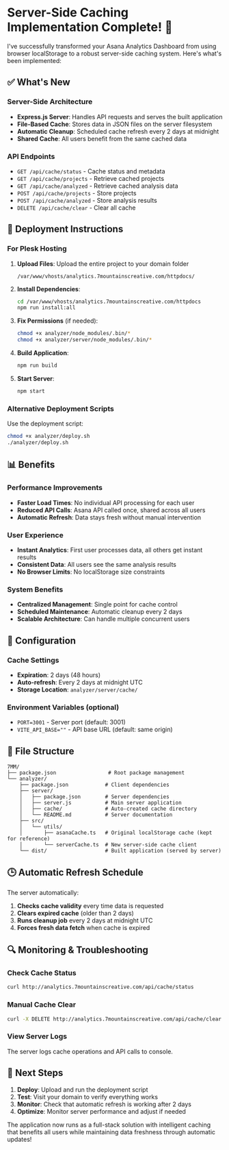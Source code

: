# Server-Side Caching Implementation Complete! 🎉

I've successfully transformed your Asana Analytics Dashboard from using browser localStorage to a robust server-side caching system. Here's what's been implemented:

## ✅ What's New

### **Server-Side Architecture**
- **Express.js Server**: Handles API requests and serves the built application
- **File-Based Cache**: Stores data in JSON files on the server filesystem  
- **Automatic Cleanup**: Scheduled cache refresh every 2 days at midnight
- **Shared Cache**: All users benefit from the same cached data

### **API Endpoints**
- `GET /api/cache/status` - Cache status and metadata
- `GET /api/cache/projects` - Retrieve cached projects
- `GET /api/cache/analyzed` - Retrieve cached analysis data
- `POST /api/cache/projects` - Store projects
- `POST /api/cache/analyzed` - Store analysis results
- `DELETE /api/cache/clear` - Clear all cache

## 🚀 Deployment Instructions

### **For Plesk Hosting**

1. **Upload Files**: Upload the entire project to your domain folder
   ```
   /var/www/vhosts/analytics.7mountainscreative.com/httpdocs/
   ```

2. **Install Dependencies**:
   ```bash
   cd /var/www/vhosts/analytics.7mountainscreative.com/httpdocs
   npm run install:all
   ```

3. **Fix Permissions** (if needed):
   ```bash
   chmod +x analyzer/node_modules/.bin/*
   chmod +x analyzer/server/node_modules/.bin/*
   ```

4. **Build Application**:
   ```bash
   npm run build
   ```

5. **Start Server**:
   ```bash
   npm start
   ```

### **Alternative Deployment Scripts**

Use the deployment script:
```bash
chmod +x analyzer/deploy.sh
./analyzer/deploy.sh
```

## 📊 Benefits

### **Performance Improvements**
- **Faster Load Times**: No individual API processing for each user
- **Reduced API Calls**: Asana API called once, shared across all users
- **Automatic Refresh**: Data stays fresh without manual intervention

### **User Experience**
- **Instant Analytics**: First user processes data, all others get instant results
- **Consistent Data**: All users see the same analysis results
- **No Browser Limits**: No localStorage size constraints

### **System Benefits**
- **Centralized Management**: Single point for cache control
- **Scheduled Maintenance**: Automatic cleanup every 2 days
- **Scalable Architecture**: Can handle multiple concurrent users

## 🔧 Configuration

### **Cache Settings**
- **Expiration**: 2 days (48 hours)
- **Auto-refresh**: Every 2 days at midnight UTC
- **Storage Location**: `analyzer/server/cache/`

### **Environment Variables** (optional)
- `PORT=3001` - Server port (default: 3001)
- `VITE_API_BASE=""` - API base URL (default: same origin)

## 📁 File Structure

```
7MM/
├── package.json                 # Root package management
└── analyzer/
    ├── package.json            # Client dependencies
    ├── server/
    │   ├── package.json        # Server dependencies  
    │   ├── server.js           # Main server application
    │   ├── cache/              # Auto-created cache directory
    │   └── README.md           # Server documentation
    ├── src/
    │   └── utils/
    │       ├── asanaCache.ts   # Original localStorage cache (kept for reference)
    │       └── serverCache.ts  # New server-side cache client
    └── dist/                   # Built application (served by server)
```

## 🕒 Automatic Refresh Schedule

The server automatically:
1. **Checks cache validity** every time data is requested
2. **Clears expired cache** (older than 2 days)
3. **Runs cleanup job** every 2 days at midnight UTC
4. **Forces fresh data fetch** when cache is expired

## 🔍 Monitoring & Troubleshooting

### **Check Cache Status**
```bash
curl http://analytics.7mountainscreative.com/api/cache/status
```

### **Manual Cache Clear**
```bash
curl -X DELETE http://analytics.7mountainscreative.com/api/cache/clear
```

### **View Server Logs**
The server logs cache operations and API calls to console.

## 🎯 Next Steps

1. **Deploy**: Upload and run the deployment script
2. **Test**: Visit your domain to verify everything works
3. **Monitor**: Check that automatic refresh is working after 2 days
4. **Optimize**: Monitor server performance and adjust if needed

The application now runs as a full-stack solution with intelligent caching that benefits all users while maintaining data freshness through automatic updates!